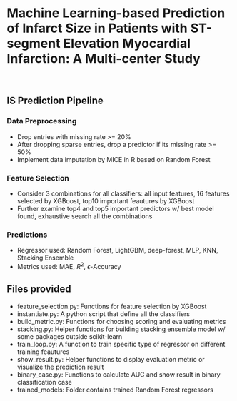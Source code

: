 # **Machine Learning-based Prediction of Infarct Size in Patients with ST-segment Elevation Myocardial Infarction: A Multi-center Study**

<br>

## IS Prediction Pipeline

### Data Preprocessing
* Drop entries with missing rate >= 20%
* After dropping sparse entries, drop a predictor if its missing rate >= 50%
* Implement data imputation by MICE in R based on Random Forest

### Feature Selection
* Consider 3 combinations for all classifiers: all input features, 16 features selected by XGBoost, top10 important feautures by XGBoost
* Further examine top4 and top5 important predictors w/ best model found, exhaustive search all the combinations

### Predictions
* Regressor used: Random Forest, LightGBM, deep-forest, MLP, KNN, Stacking Ensemble
* Metrics used: MAE, $R^2$, $\epsilon$-Accuracy

## Files provided
* feature_selection.py: Functions for feature selection by XGBoost
* instantiate.py: A python script that define all the classifiers
* build_metric.py: Functions for choosing scoring and evaluating metrics
* stacking.py: Helper functions for building stacking ensemble model w/ some packages outside scikit-learn
* train_loop.py: A function to train specific type of regressor on different training feautures
* show_result.py: Helper functions to display evaluation metric or visualize the prediction result
* binary_case.py: Functions to calculate AUC and show result in binary classification case
* trained_models: Folder contains trained Random Forest regressors

















